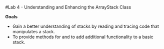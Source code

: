 #Lab 4 - Understanding and Enhancing the ArrayStack Class

**Goals**

- Gain a better understanding of stacks by reading and tracing code that manipulates a stack.
- To provide methods for and to add additional functionality to a basic stack.